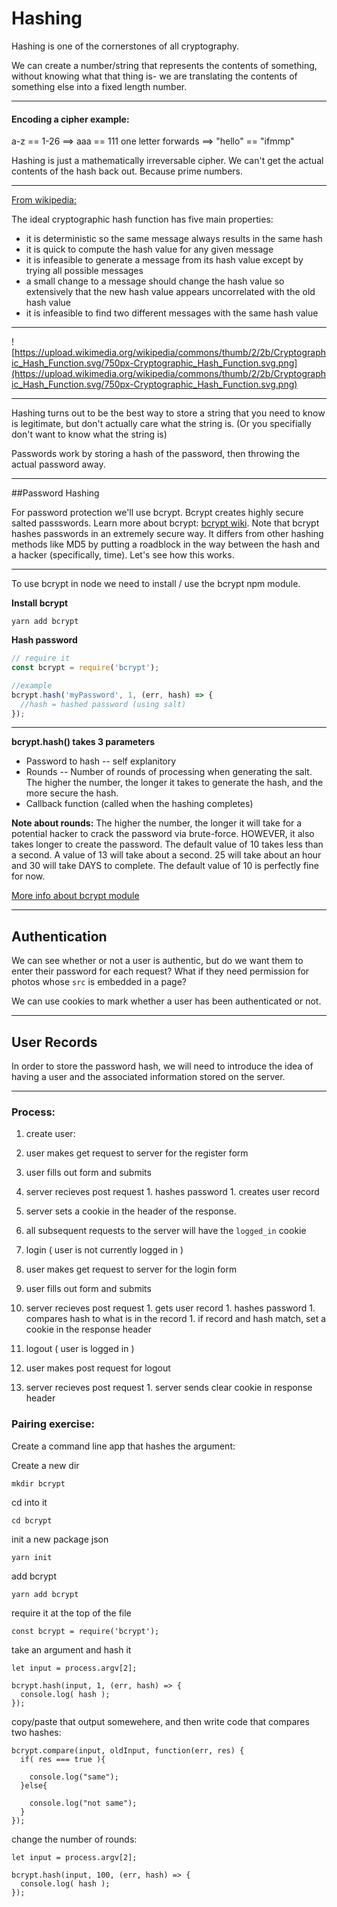 # Hashing

Hashing is one of the cornerstones of all cryptography.

We can create a number/string that represents the contents of something, without knowing what that thing is- we are translating the contents of something else into a fixed length number.

---

#### Encoding a cipher example:
a-z == 1-26 ==> aaa == 111
one letter forwards ==> "hello" == "ifmmp"

Hashing is just a mathematically irreversable cipher. We can't get the actual contents of the hash back out. Because prime numbers.

---


[From wikipedia:](https://en.wikipedia.org/wiki/Cryptographic_hash_function)


The ideal cryptographic hash function has five main properties:

- it is deterministic so the same message always results in the same hash
- it is quick to compute the hash value for any given message
- it is infeasible to generate a message from its hash value except by trying all possible messages
- a small change to a message should change the hash value so extensively that the new hash value appears uncorrelated with the old hash value
- it is infeasible to find two different messages with the same hash value

---

![https://upload.wikimedia.org/wikipedia/commons/thumb/2/2b/Cryptographic_Hash_Function.svg/750px-Cryptographic_Hash_Function.svg.png](https://upload.wikimedia.org/wikipedia/commons/thumb/2/2b/Cryptographic_Hash_Function.svg/750px-Cryptographic_Hash_Function.svg.png)

---


Hashing turns out to be the best way to store a string that you need to know is legitimate, but don't actually care what the string is. (Or you specifially don't want to know what the string is)

Passwords work by storing a hash of the password, then throwing the actual password away.

---

##Password Hashing

For password protection we'll use bcrypt. Bcrypt creates highly secure salted passswords. Learn more about bcrypt: [bcrypt wiki](http://en.wikipedia.org/wiki/Bcrypt). Note that bcrypt hashes passwords in an extremely secure way. It differs from other hashing methods like MD5 by putting a roadblock in the way between the hash and a hacker (specifically, time). Let's see how this works.

---

To use bcrypt in node we need to install / use the bcrypt npm module.

**Install bcrypt**

```
yarn add bcrypt
```


**Hash password**

```js
// require it
const bcrypt = require('bcrypt');

//example
bcrypt.hash('myPassword', 1, (err, hash) => {
  //hash = hashed password (using salt)
});
```

---

**bcrypt.hash() takes 3 parameters**

* Password to hash -- self explanitory
* Rounds -- Number of rounds of processing when generating the salt. The higher the number, the longer it takes to generate the hash, and the more secure the hash.
* Callback function (called when the hashing completes)

**Note about rounds:** The higher the number, the longer it will take for a potential hacker to crack the password via brute-force. HOWEVER, it also takes longer to create the password. The default value of 10 takes less than a second. A value of 13 will take about a second. 25 will take about an hour and 30 will take DAYS to complete. The default value of 10 is perfectly fine for now.

[More info about bcrypt module](https://www.npmjs.com/package/bcrypt)

---

## Authentication

We can see whether or not a user is authentic, but do we want them to enter their password for each request? What if they need permission for photos whose `src` is embedded in a page?

We can use cookies to mark whether a user has been authenticated or not.

---

## User Records
In order to store the password hash, we will need to introduce the idea of having a user and the associated information stored on the server.

---

### Process:

1. create user:
  1. user makes get request to server for the register form
  1. user fills out form and submits
  1. server recieves post request
    1. hashes password
    1. creates user record
  1. server sets a cookie in the header of the response.
  1. all subsequent requests to the server will have the `logged_in` cookie

1. login ( user is not currently logged in )
  1. user makes get request to server for the login form
  1. user fills out form and submits
  1. server recieves post request
    1. gets user record
    1. hashes password
    1. compares hash to what is in the record
    1. if record and hash match, set a cookie in the response header

1. logout ( user is logged in )
  1. user makes post request for logout
  1. server recieves post request
    1. server sends clear cookie in response header

### Pairing exercise:
Create a command line app that hashes the argument:

Create a new dir
```
mkdir bcrypt
```

cd into it
```
cd bcrypt
```
init a new package json
```
yarn init
```
add bcrypt
```
yarn add bcrypt
```
require it at the top of the file
```
const bcrypt = require('bcrypt');
```

take an argument and hash it
```
let input = process.argv[2];

bcrypt.hash(input, 1, (err, hash) => {
  console.log( hash );
});
```

copy/paste that output somewehere, and then write code that compares two hashes:

```
bcrypt.compare(input, oldInput, function(err, res) {
  if( res === true ){

    console.log("same");
  }else{

    console.log("not same");
  }
});
```

change the number of rounds:
```
let input = process.argv[2];

bcrypt.hash(input, 100, (err, hash) => {
  console.log( hash );
});
```
